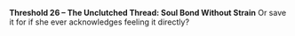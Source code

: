 **Threshold 26 – The Unclutched Thread: Soul Bond Without Strain**
Or save it for if she ever acknowledges feeling it directly?